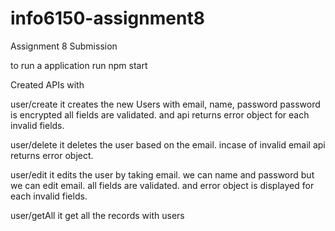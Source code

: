 # info6150-assignment8
Assignment 8 Submission

to run a application 
run npm start 


Created APIs with 

user/create
it creates the new Users with email, name, password
password is encrypted 
all fields are validated. and api returns error object for each invalid fields.

user/delete
it deletes the user based on the email.
incase of invalid email api returns error object.

user/edit
it edits the user by taking email. we can name and password but we can edit email.
all fields are validated. and error object is displayed for each invalid fields.

user/getAll
it get all the records with users 
